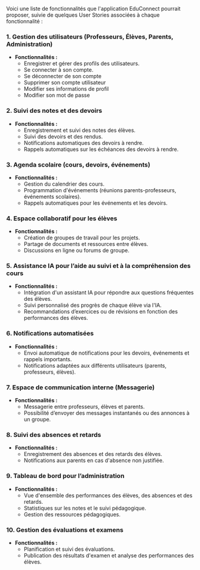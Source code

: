 Voici une liste de fonctionnalités que l'application EduConnect pourrait proposer, suivie de quelques User Stories associées à chaque fonctionnalité :

### 1. **Gestion des utilisateurs (Professeurs, Élèves, Parents, Administration)**
   - **Fonctionnalités :**
     - Enregistrer et gérer des profils des utilisateurs.
     - Se connecter à son compte.
     - Se déconnecter de son compte
     - Supprimer son compte utilisateur
     - Modifier ses informations de profil
     - Modifier son mot de passe

### 2. **Suivi des notes et des devoirs**
   - **Fonctionnalités :**
     - Enregistrement et suivi des notes des élèves.
     - Suivi des devoirs et des rendus.
     - Notifications automatiques des devoirs à rendre.
     - Rappels automatiques sur les échéances des devoirs à rendre.

### 3. **Agenda scolaire (cours, devoirs, événements)**
   - **Fonctionnalités :**
     - Gestion du calendrier des cours.
     - Programmation d'événements (réunions parents-professeurs, événements scolaires).
     - Rappels automatiques pour les événements et les devoirs.

### 4. **Espace collaboratif pour les élèves**
   - **Fonctionnalités :**
     - Création de groupes de travail pour les projets.
     - Partage de documents et ressources entre élèves.
     - Discussions en ligne ou forums de groupe.

### 5. **Assistance IA pour l’aide au suivi et à la compréhension des cours**
   - **Fonctionnalités :**
     - Intégration d'un assistant IA pour répondre aux questions fréquentes des élèves.
     - Suivi personnalisé des progrès de chaque élève via l'IA.
     - Recommandations d’exercices ou de révisions en fonction des performances des élèves.


### 6. **Notifications automatisées**
   - **Fonctionnalités :**
     - Envoi automatique de notifications pour les devoirs, événements et rappels importants.
     - Notifications adaptées aux différents utilisateurs (parents, professeurs, élèves).

### 7. **Espace de communication interne (Messagerie)**
   - **Fonctionnalités :**
     - Messagerie entre professeurs, élèves et parents.
     - Possibilité d’envoyer des messages instantanés ou des annonces à un groupe.


### 8. **Suivi des absences et retards**
   - **Fonctionnalités :**
     - Enregistrement des absences et des retards des élèves.
     - Notifications aux parents en cas d'absence non justifiée.


### 9. **Tableau de bord pour l’administration**
   - **Fonctionnalités :**
     - Vue d'ensemble des performances des élèves, des absences et des retards.
     - Statistiques sur les notes et le suivi pédagogique.
     - Gestion des ressources pédagogiques.


### 10. **Gestion des évaluations et examens**
   - **Fonctionnalités :**
     - Planification et suivi des évaluations.
     - Publication des résultats d'examen et analyse des performances des élèves.